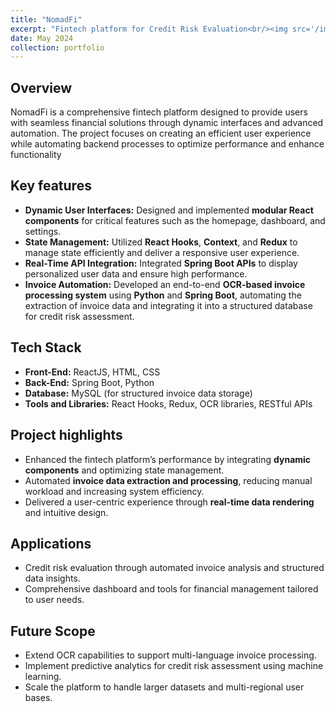 ```yaml
---
title: "NomadFi"
excerpt: "Fintech platform for Credit Risk Evaluation<br/><img src='/images/500x300.png'>"
date: May 2024
collection: portfolio
---
```

Overview
---
NomadFi is a comprehensive fintech platform designed to provide users with seamless financial solutions through dynamic interfaces and advanced automation. The project focuses on creating an efficient user experience while automating backend processes to optimize performance and enhance functionality

Key features
---
- **Dynamic User Interfaces:** Designed and implemented **modular React components** for critical features such as the homepage, dashboard, and settings.  
- **State Management:** Utilized **React Hooks**, **Context**, and **Redux** to manage state efficiently and deliver a responsive user experience.  
- **Real-Time API Integration:** Integrated **Spring Boot APIs** to display personalized user data and ensure high performance.  
- **Invoice Automation:** Developed an end-to-end **OCR-based invoice processing system** using **Python** and **Spring Boot**, automating the extraction of invoice data and integrating it into a structured database for credit risk assessment.

Tech Stack
---
- **Front-End:** ReactJS, HTML, CSS  
- **Back-End:** Spring Boot, Python  
- **Database:** MySQL (for structured invoice data storage)  
- **Tools and Libraries:** React Hooks, Redux, OCR libraries, RESTful APIs
  
Project highlights
---
- Enhanced the fintech platform’s performance by integrating **dynamic components** and optimizing state management.  
- Automated **invoice data extraction and processing**, reducing manual workload and increasing system efficiency.  
- Delivered a user-centric experience through **real-time data rendering** and intuitive design.
  
Applications
---
- Credit risk evaluation through automated invoice analysis and structured data insights.  
- Comprehensive dashboard and tools for financial management tailored to user needs.
  
Future Scope
---
- Extend OCR capabilities to support multi-language invoice processing.  
- Implement predictive analytics for credit risk assessment using machine learning.  
- Scale the platform to handle larger datasets and multi-regional user bases.

